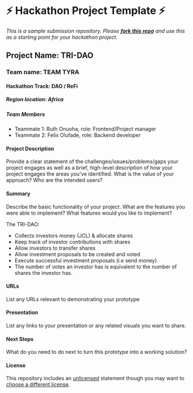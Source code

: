 
# ⚡ Hackathon Project Template ⚡
_This is a sample submission repository.
Please [__fork this repo__](https://help.github.com/articles/fork-a-repo/) and use this as a starting point for your hackathon project._

## Project Name: TRI-DAO

### Team name: TEAM TYRA

#### Hackathon Track: DAO / ReFi

##### Region location: Africa

##### Team Members
- Teammate 1: Ruth Onuoha, role: Frontend/Project manager
- Teammate 2: Felix Olufade, role: Backend developer

#### Project Description
Provide a clear statement of the challenges/issues/problems/gaps your project engages as well as a brief, high-level description of how your project engages the areas you've identified. What is the value of your approach? Who are the intended users?

#### Summary
Describe the basic functionality of your project. What are the features you were able to implement? What features would you like to implement? 

The TRI-DAO:

- Collects investors money (JCL) & allocate shares
- Keep track of investor contributions with shares
- Allow investors to transfer shares
- Allow investment proposals to be created and voted
- Execute successful investment proposals (i.e send money)
- The number of votes an investor has is equivalent to the number of shares the investor has.

#### URLs
List any URLs relevant to demonstrating your prototype

#### Presentation
List any links to your presentation or any related visuals you want to share.

#### Next Steps
What do you need to do next to turn this prototype into a working solution?

#### License
This repository includes an [unlicensed](http://unlicense.org/) statement though you may want to [choose a different license](https://choosealicense.com/).
